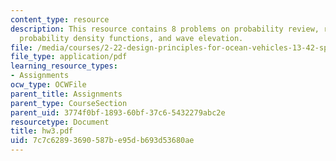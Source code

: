 ```yaml
---
content_type: resource
description: This resource contains 8 problems on probability review, random variables,
  probability density functions, and wave elevation.
file: /media/courses/2-22-design-principles-for-ocean-vehicles-13-42-spring-2005/7c7c62893690587be95db693d53680ae_hw3.pdf
file_type: application/pdf
learning_resource_types:
- Assignments
ocw_type: OCWFile
parent_title: Assignments
parent_type: CourseSection
parent_uid: 3774f0bf-1893-60bf-37c6-5432279abc2e
resourcetype: Document
title: hw3.pdf
uid: 7c7c6289-3690-587b-e95d-b693d53680ae
---
```

